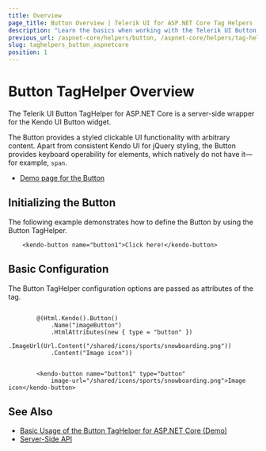 ```yaml
---
title: Overview
page_title: Button Overview | Telerik UI for ASP.NET Core Tag Helpers
description: "Learn the basics when working with the Telerik UI Button TagHelper for ASP.NET Core (MVC 6 or ASP.NET Core MVC)."
previous_url: /aspnet-core/helpers/button, /aspnet-core/helpers/tag-helpers/button
slug: taghelpers_button_aspnetcore
position: 1
---
```


# Button TagHelper Overview

The Telerik UI Button TagHelper for ASP.NET Core is a server-side wrapper for the Kendo UI Button widget.

The Button provides a styled clickable UI functionality with arbitrary content. Apart from consistent Kendo UI for jQuery styling, the Button provides keyboard operability for elements, which natively do not have it&mdash;for example, `span`.

* [Demo page for the Button](https://demos.telerik.com/aspnet-core/button/tag-helper)

## Initializing the Button

The following example demonstrates how to define the Button by using the Button TagHelper.

        <kendo-button name="button1">Click here!</kendo-button>

## Basic Configuration

The Button TagHelper configuration options are passed as attributes of the tag.

```cshtml

        @(Html.Kendo().Button()
            .Name("imageButton")
            .HtmlAttributes(new { type = "button" })
            .ImageUrl(Url.Content("/shared/icons/sports/snowboarding.png"))
            .Content("Image icon"))
```
```tagHelper

        <kendo-button name="button1" type="button"
            image-url="/shared/icons/sports/snowboarding.png">Image icon</kendo-button>
```

## See Also

* [Basic Usage of the Button TagHelper for ASP.NET Core (Demo)](https://demos.telerik.com/aspnet-core/button/tag-helper)
* [Server-Side API](/api/button)
